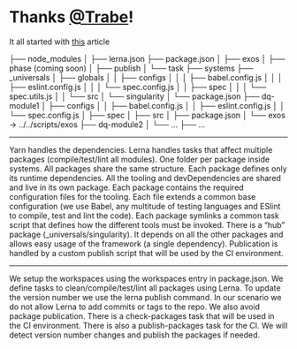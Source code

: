 # Thanks [@Trabe](https://github.com/trabe)!
It all started with [this](https://medium.com/trabe/monorepo-setup-with-lerna-and-yarn-workspaces-5d747d7c0e91) article

├── node_modules
│
├── lerna.json
├── package.json
│
├── exos
│   ├── phase (coming soon)
│   ├── publish
│   └── task
├── systems
    ├── _universals
    │   ├── globals
    │   │   ├── configs
    │   │   │   ├── babel.config.js
    │   │   │   ├── eslint.config.js
    │   │   │   └── spec.config.js
    │   │   ├── spec
    │   │   │   └── spec.utils.js
    │   │   └── src
    │   └── singularity
    │       └── package.json
    ├── dq-module1
    │   ├── configs
    │   │   ├── babel.config.js
    │   │   ├── eslint.config.js
    │   │   └── spec.config.js
    │   ├── spec
    │   ├── src
    │   ├── package.json
    │   └── exos -> ../../scripts/exos
    ├── dq-module2
    │   └── ...
    ├── ...

---
Yarn handles the dependencies.
Lerna handles tasks that affect multiple packages (compile/test/lint all modules).
One folder per package inside systems.
All packages share the same structure.
Each package defines only its runtime dependencies.
All the tooling and devDependencies are shared and live in its own package.
Each package contains the required configuration files for the tooling. Each file extends a common base configuration (we use Babel, any multitude of testing languages and ESlint to compile, test and lint the code).
Each package symlinks a common task script that defines how the different tools must be invoked.
There is a “hub” package (_universals/singularity). It depends on all the other packages and allows easy usage of the framework (a single dependency).
Publication is handled by a custom publish script that will be used by the CI environment.

---
We setup the workspaces using the workspaces entry in package.json.
We define tasks to clean/compile/test/lint all packages using Lerna.
To update the version number we use the lerna publish command. In our scenario we do not allow Lerna to add commits or tags to the repo. We also avoid package publication.
There is a check-packages task that will be used in the CI environment.
There is also a publish-packages task for the CI. We will detect version number changes and publish the packages if needed.
